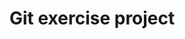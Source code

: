 # Git exercise project
 
<!-- $ git init
Reinitialized existing Git repository in E:/Code/Bundle 1/.git/

 
$ git add README.md

 
$ git commit -m "first commit"
On branch main
nothing to commit, working tree clean

 
$ git branch -M main

 
$ git remote add origin https://github.com/Anifa-hub/Gym-Git-Exercise-Solutions.git
error: remote origin already exists.

 
$ git push -u origin main
Enumerating objects: 11, done.
Counting objects: 100% (11/11), done.
Delta compression using up to 4 threads
Compressing objects: 100% (8/8), done.
Writing objects: 100% (11/11), 1.14 KiB | 36.00 KiB/s, done.
Total 11 (delta 0), reused 0 (delta 0), pack-reused 0 (from 0)
To https://github.com/Anifa-hub/Gym-Git-Exercise-Solutions.git
 * [new branch]      main -> main
branch 'main' set up to track 'origin/main'.

 
$ git add .

 
$ git commit -m "main has been deleted "
[main 0f5929f] main has been deleted
 1 file changed, 0 insertions(+), 0 deletions(-)
 delete mode 100644 main

 
$ git push
Enumerating objects: 3, done.
Counting objects: 100% (3/3), done.
Delta compression using up to 4 threads
Compressing objects: 100% (2/2), done.
Writing objects: 100% (2/2), 271 bytes | 67.00 KiB/s, done.
Total 2 (delta 0), reused 0 (delta 0), pack-reused 0 (from 0)
To https://github.com/Anifa-hub/Gym-Git-Exercise-Solutions.git
   1e1e671..0f5929f  main -> main -->